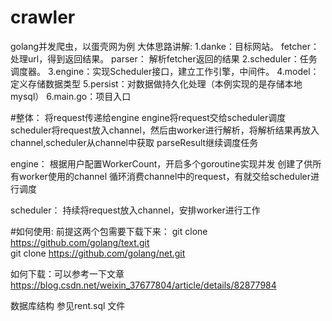 # crawler
golang并发爬虫，以蛋壳网为例
大体思路讲解:
1.danke：目标网站。
fetcher：处理url，得到返回结果。
parser： 解析fetcher返回的结果
2.scheduler：任务调度器。
3.engine：实现Scheduler接口，建立工作引擎，中间件。
4.model：定义存储数据类型
5.persist：对数据做持久化处理（本例实现的是存储本地mysql）
6.main.go：项目入口


#整体：
将request传递给engine
engine将request交给scheduler调度
scheduler将request放入channel，然后由worker进行解析，将解析结果再放入channel,scheduler从channel中获取
parseResult继续调度任务

engine：
根据用户配置WorkerCount，开启多个goroutine实现并发
创建了供所有worker使用的channel
循环消费channel中的request，有就交给scheduler进行调度

scheduler：
持续将request放入channel，安排worker进行工作


#如何使用:
前提这两个包需要下载下来：
git clone https://github.com/golang/text.git   
git clone https://github.com/golang/net.git 

如何下载：可以参考一下文章
https://blog.csdn.net/weixin_37677804/article/details/82877984

数据库结构 参见rent.sql 文件
